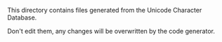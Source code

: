This directory contains files generated from the Unicode Character Database.

Don't edit them, any changes will be overwritten by the code generator.
